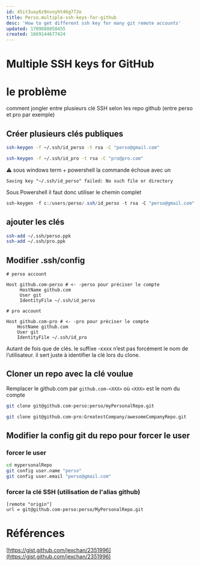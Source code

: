 ```yaml
---
id: 45it3uay6z9nvoyht46g772o
title: Perso.multiple-ssh-keys-for-github
desc: 'How to get different ssh key for many git remote accounts'
updated: 1709888858455
created: 1669144677424
---
```



# Multiple SSH keys for GitHub

# le problème

comment jongler entre plusieurs clé SSH selon les repo github (entre perso et pro par exemple)


## Créer plusieurs clés publiques

```bash
ssh-keygen -f ~/.ssh/id_perso -t rsa -C "perso@gmail.com"

ssh-keygen -f ~/.ssh/id_pro -t rsa -C "pro@pro.com"
```
⚠️ sous windows term + powershell la commande échoue avec un 

`Saving key "~/.ssh/id_perso" failed: No such file or directory`

Sous Powershell il faut donc utiliser le chemin complet
```ps1
ssh-keygen -f c:/users/perso/.ssh/id_perso -t rsa -C "perso@gmail.com"
```

## ajouter les clés
```bash
ssh-add ~/.ssh/perso.ppk
ssh-add ~/.ssh/pro.ppk
```

## Modifier .ssh/config

```text
# perso account

Host github.com-perso # <- -perso pour préciser le compte
     HostName github.com
     User git
     IdentityFile ~/.ssh/id_perso 

# pro account

Host github.com-pro # <- -pro pour préciser le compte
    HostName github.com
    User git
    IdentityFile ~/.ssh/id_pro 
```
Autant de fois que de clés.
le suffixe -xxxx n’est pas forcément le nom de l’utilisateur. il sert juste à identifier la clé lors du clone.

## Cloner un repo avec la clé voulue

Remplacer le github.com par `github.com-<XXX>` où `<XXX>` est le nom du compte

```bash
git clone git@github.com-perso:perso/myPersonalRepo.git

git clone git@github.com-pro:GreatestCompany/awesomeCompanyRepo.git
```

## Modifier la config git du repo pour forcer le user
### forcer le user 
```bash
cd mypersonalRepo
git config user.name "perso"
git config user.email "perso@gmail.com" 
```
### forcer la clé SSH (utilisation de l'alias github)
```text
[remote "origin"]
url = git@github.com-perso:perso/MyPersonalRepo.git
```

# Références

[https://gist.github.com/jexchan/2351996](https://gist.github.com/jexchan/2351996)

